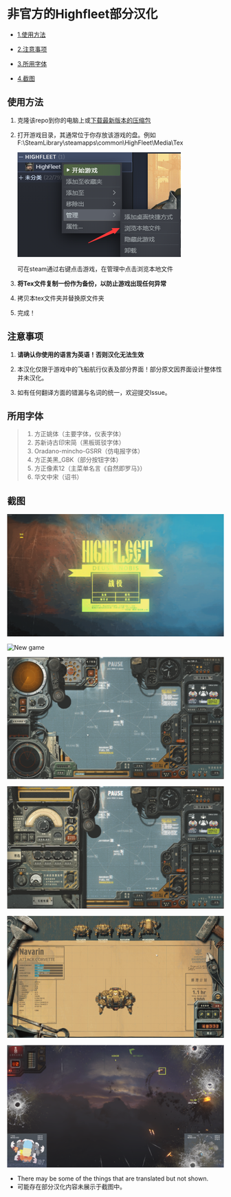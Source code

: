

# 非官方的Highfleet部分汉化



* [1.使用方法](#使用方法)

* [2.注意事项](#注意事项)

* [3.所用字体](#所用字体)

* [4.截图](#截图)


## 使用方法
1. 克隆该repo到你的电脑上或[下载最新版本的压缩包](https://github.com/Xchiliarch/Highfleet-Chinese-localization/releases/download/v1.1/Tex.zip)

2. 打开游戏目录，其通常位于你存放该游戏的盘。例如
   F:\SteamLibrary\steamapps\common\HighFleet\Media\Tex

   ![File](https://github.com/Xchiliarch/Highfleet-Chinese-localization/blob/master/Screenshots/5.png)
   
   可在steam通过右键点击游戏，在管理中点击浏览本地文件
   
3. **将Tex文件复制一份作为备份，以防止游戏出现任何异常**

4. 拷贝本tex文件夹并替换原文件夹

5. 完成！ 

## 注意事项
1. **请确认你使用的语言为英语！否则汉化无法生效**

2. 本汉化仅限于游戏中的飞船航行仪表及部分界面！部分原文因界面设计整体性并未汉化。

3. 如有任何翻译方面的错漏与名词的统一，欢迎提交Issue。



## 所用字体
   > 1. 方正姚体（主要字体，仪表字体）
   > 2. 苏新诗古印宋简（黑板斑驳字体）
   > 3. Oradano-mincho-GSRR（仿电报字体）
   > 4. 方正美黑_GBK（部分按钮字体）
   > 5. 方正像素12（主菜单名言《自然即罗马》）
   > 6. 华文中宋（诏书）

## 截图

![Main menu](https://github.com/Xchiliarch/Highfleet-Chinese-localization/blob/master/Screenshots/6.png)

![New game](https://github.com/Xchiliarch/Highfleet-Chinese-localization/blob/master/Screenshots/7.png)

![map](https://github.com/Xchiliarch/Highfleet-Chinese-localization/blob/master/Screenshots/1.png)

![radio](https://github.com/Xchiliarch/Highfleet-Chinese-localization/blob/master/Screenshots/2.png)

![repair](https://github.com/Xchiliarch/Highfleet-Chinese-localization/blob/master/Screenshots/3.png)

![fight](https://github.com/Xchiliarch/Highfleet-Chinese-localization/blob/master/Screenshots/4.png)

- There may be some of the things that are translated but not shown.
- 可能存在部分汉化内容未展示于截图中。



